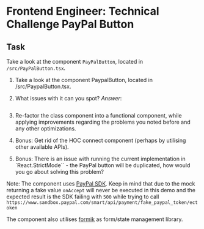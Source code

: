 # Frontend Engineer: Technical Challenge PayPal Button

## Task

Take a look at the component `PayPalButton`, located in `/src/PayPalButton.tsx`.

1. Take a look at the component PaypalButton, located in /src/PaypalButton.tsx.
2. What issues with it can you spot?
    *Answer*:

    ```txt

    ```

3. Re-factor the class component into a functional component, while applying improvements regarding the problems you noted before and any other optimizations.
4. Bonus: Get rid of the HOC connect component (perhaps by utilising other available APIs).
5. Bonus: There is an issue with running the current implementation in `React.StrictMode`` - the PayPal button will be duplicated, how would you go about solving this problem?

Note: The component uses [PayPal SDK](https://developer.paypal.com/docs/business/javascript-sdk/javascript-sdk-reference/). Keep in mind that due to the mock returning a fake value `onAccept` will never be executed in this demo and the expected result is the SDK failing with `500` while trying to call `https://www.sandbox.paypal.com/smart/api/payment/fake_paypal_token/ectoken`

The component also utilises [formik](https://formik.org/) as form/state management library.
